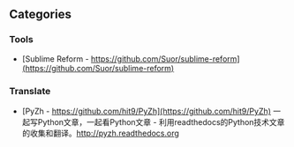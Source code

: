 ## Categories

### Tools
* [Sublime Reform - https://github.com/Suor/sublime-reform](https://github.com/Suor/sublime-reform)


### Translate
* [PyZh - https://github.com/hit9/PyZh](https://github.com/hit9/PyZh)
一起写Python文章，一起看Python文章 - 利用readthedocs的Python技术文章的收集和翻译。http://pyzh.readthedocs.org
